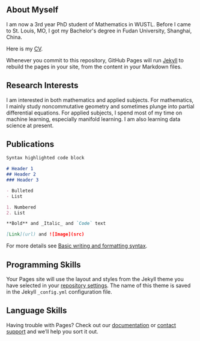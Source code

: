 ## About Myself

I am now a 3rd year PhD student of Mathematics in WUSTL. Before I came to St. Louis, MO, I got my Bachelor's degree in Fudan University, Shanghai, China.

Here is my [CV](https://drive.google.com/file/d/1X6H7R8zmcizPfe3fdEqiCz7x0PqJQlE6/view?usp=sharing).

Whenever you commit to this repository, GitHub Pages will run [Jekyll](https://jekyllrb.com/) to rebuild the pages in your site, from the content in your Markdown files.

## Research Interests

I am interested in both mathematics and applied subjects. For mathematics, I mainly study noncommutative geometry and sometimes plunge into partial differential equations. For applied subjects, I spend most of my time on machine learning, especially manifold learning. I am also learning data science at present. 

## Publications

```markdown
Syntax highlighted code block

# Header 1
## Header 2
### Header 3

- Bulleted
- List

1. Numbered
2. List

**Bold** and _Italic_ and `Code` text

[Link](url) and ![Image](src)
```

For more details see [Basic writing and formatting syntax](https://docs.github.com/en/github/writing-on-github/getting-started-with-writing-and-formatting-on-github/basic-writing-and-formatting-syntax).

## Programming Skills

Your Pages site will use the layout and styles from the Jekyll theme you have selected in your [repository settings](https://github.com/AlfredoJwang/hzhuang/settings/pages). The name of this theme is saved in the Jekyll `_config.yml` configuration file.

## Language Skills

Having trouble with Pages? Check out our [documentation](https://docs.github.com/categories/github-pages-basics/) or [contact support](https://support.github.com/contact) and we’ll help you sort it out.
